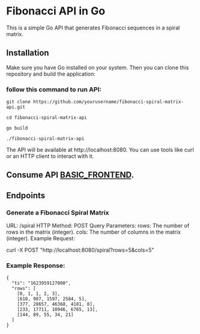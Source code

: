 # Fibonacci API in Go

This is a simple Go API that generates Fibonacci sequences in a spiral matrix.

## Installation

Make sure you have Go installed on your system. Then you can clone this repository and build the application:

### follow this command to run API:
```
git clone https://github.com/yourusername/fibonacci-spiral-matrix-api.git
```
```
cd fibonacci-spiral-matrix-api
```
```
go build
```
```
./fibonacci-spiral-matrix-api
```
The API will be available at http://localhost:8080. You can use tools like curl or an HTTP client to interact with it.

## Consume API [BASIC_FRONTEND]((https://github.com/nictes1/fibonacci-spiral-frontend)).



## Endpoints

### Generate a Fibonacci Spiral Matrix

URL: /spiral
HTTP Method: POST
Query Parameters:
rows: The number of rows in the matrix (integer).
cols: The number of columns in the matrix (integer).
Example Request:

curl -X POST "http://localhost:8080/spiral?rows=5&cols=5"
### Example Response:
```
{
  "ts": "1623959127000",
  "rows": [
    [0, 1, 1, 2, 3],
    [610, 987, 1597, 2584, 5],
    [377, 28657, 46368, 4181, 8],
    [233, 17711, 10946, 6765, 13],
    [144, 89, 55, 34, 21]
  ]
}
```



